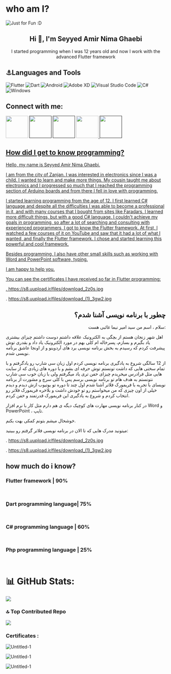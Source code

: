 
# who am I?

<img align="center" src="https://github.com/SeyyedAmirNimaGhaebi/SeyyedAmirNimaGhaebi/assets/124828880/5d4c6038-71f3-4a6a-92ac-8b0a3325d8fe" alt="Just for Fun :D">
         
<h2 align="center">Hi 👋, I'm Seyyed Amir Nima Ghaebi</h2>
<p align="center">I started programming when I was 12 years old and now I work with the advanced Flutter framework</p>

<h2>⚓Languages and Tools</h2>

![Flutter](https://img.shields.io/badge/Flutter-%2302569B.svg?style=for-the-badge&logo=Flutter&logoColor=white) ![Dart](https://img.shields.io/badge/dart-%230175C2.svg?style=for-the-badge&logo=dart&logoColor=white) ![Android](https://img.shields.io/badge/Android-3DDC84?style=for-the-badge&logo=android&logoColor=white)	![Adobe XD](https://img.shields.io/badge/Adobe%20XD-470137?style=for-the-badge&logo=Adobe%20XD&logoColor=#FF61F6) ![Visual Studio Code](https://img.shields.io/badge/Visual%20Studio%20Code-0078d7.svg?style=for-the-badge&logo=visual-studio-code&logoColor=white) ![C#](https://img.shields.io/badge/c%23-%23239120.svg?style=for-the-badge&logo=c-sharp&logoColor=white) ![Windows](https://img.shields.io/badge/Windows-0078D6?style=for-the-badge&logo=windows&logoColor=white)

<h2>Connect with me:</h2>

<a href="https://t.me/AmirGh_666"><img src="https://github.com/SeyyedAmirNimaGhaebi/SeyyedAmirNimaGhaebi/blob/main/image/telegram_app_88px.png?raw=true" height="70px" width="70px"></a> <a href=""><img src="https://github.com/SeyyedAmirNimaGhaebi/SeyyedAmirNimaGhaebi/blob/main/image/whatsapp_88px.png?raw=true" height="70px" width="70px"></a> <a href=""><img src="https://github.com/SeyyedAmirNimaGhaebi/SeyyedAmirNimaGhaebi/blob/main/image/instagram_logo_88px.png?raw=true" height="70px" width="70px"></a> <a href="https://s8.uupload.ir/files/untitled_y017.png"><img src="https://github.com/SeyyedAmirNimaGhaebi/SeyyedAmirNimaGhaebi/blob/main/image/email_open_88px.png?raw=true" height="70px" width="70px"> <a href=""><img src="https://github.com/SeyyedAmirNimaGhaebi/SeyyedAmirNimaGhaebi/blob/main/image/office_phone_88px.png?raw=true" height="70px" width="70px">

<h2>How did I get to know programming?</h2>

<p align="left">Hello, my name is Seyyed Amir Nima Ghaebi.

I am from the city of Zanjan. I was interested in electronics since I was a child. I wanted to learn and make more things. My cousin taught me about electronics and I progressed so much that I reached the programming section of Arduino boards and from there I fell in love with programming.

I started learning programming from the age of 12. I first learned C# language and despite all the difficulties I was able to become a professional in it, and with many courses that I bought from sites like Faradars, I learned more difficult things, but with a good C# language. I couldn't achieve my goals in programming, so after a lot of searching and consulting with experienced programmers, I got to know the Flutter framework. At first, I watched a few courses of it on YouTube and saw that it had a lot of what I wanted, and finally the Flutter framework. I chose and started learning this powerful and cool framework.

Besides programming, I also have other small skills such as working with Word and PowerPoint software, typing.

I am happy to help you.

You can see the certificates I have received so far in Flutter programming:

. https://s8.uupload.ir/files/download_2z0s.jpg
  
. https://s8.uupload.ir/files/download_(1)_3gw2.jpg</p>


<h2 align="right">چطور با برنامه نویسی آشنا شدم؟</h2>

<p align="right">
سلام ، اسم من سید امیر نیما غائبی هست:

اهل شهر زنجان هستم از بچگی به الکترونیک علاقه داشتم دوست داشتم چیزای بیشتری یاد بگیرم و بسازم، پسرخاله ام کلی بهم در مورد الکترونیک یاد داد و بقدری توش پیشرفت کردم که رسیدم به بخش برنامه نویسی برد های آردوینو و از اونجا عاشق برنامه نویسی شدم.

از 12 سالگی شروع به یادگیری برنامه نویسی کردم اول زبان سی شارپ رو یادگرفتم و با تمام سختی هایی که داشت تونستم توش حرفه ای بشم و با دوره های زیادی که از سایت هایی مثل فرادرس میخریدم چیزای خفن تری یاد میگرفتم ولی با زبان خوب سی شارپ نتونستم به هدف هام تو برنامه نویسی برسم پس با کلی سرچ و مشورت از برنامه نویسای با تجربه با فریمورک فلاتر آشنا شدم اول چند تا دوره تو یوتیوب ازش دیدم و دیدم خیلی از اون چیزی که من میخواستم رو تو خودش داشت و بلاخره فریمورک فلاتر رو انتخاب کردم و شروع به یادگیری این فریمورک قدرتمند و خفن کردم. 

در کنار برنامه نویسی مهارت های کوچیک دیگه ی هم دارم مثل کار با نرم افزار Word و PowerPoint ، تایپ.

خوشحال میشم بتونم کمکی بهت بکنم.

میتونید مدرک هایی که تا الان در برنامه نویسی فلاتر گرفتم رو ببینید:

. https://s8.uupload.ir/files/download_2z0s.jpg
  
. https://s8.uupload.ir/files/download_(1)_3gw2.jpg</p>


<h2 align="left">how much do i know?</h2>

<h3 align="left">Flutter framework | 90%</h2><img src="https://github.com/SeyyedAmirNimaGhaebi/SeyyedAmirNimaGhaebi/blob/main/image/bar.png?raw=true" height="13px" width="900px">

<h3 align="left">ِDart programming language| 75%</h2><img src="https://github.com/SeyyedAmirNimaGhaebi/SeyyedAmirNimaGhaebi/blob/main/image/bar.png?raw=true" height="13px" width="700px">

<h3 align="left">C# programming language | 60%</h2><img src="https://github.com/SeyyedAmirNimaGhaebi/SeyyedAmirNimaGhaebi/blob/main/image/bar.png?raw=true" height="13px" width="600px">

<h3 align="left">Php programming language | 25%</h2><img src="https://github.com/SeyyedAmirNimaGhaebi/SeyyedAmirNimaGhaebi/blob/main/image/bar.png?raw=true" height="13px" width="250px">

# 📊 GitHub Stats:
         
         
![](https://github-readme-stats.vercel.app/api/top-langs/?username=SeyyedAmirNimaGhaebi&theme=dark&hide_border=false&include_all_commits=true&count_private=true&layout=compact)      

         
### 🔝 Top Contributed Repo
         
![](https://github-contributor-stats.vercel.app/api?username=SeyyedAmirNimaGhaebi&limit=5&theme=dracula&combine_all_yearly_contributions=true)

         
### Certificates :
         
![Untitled-1](https://github.com/SeyyedAmirNimaGhaebi/SeyyedAmirNimaGhaebi/assets/124828880/93994419-2433-430c-b0a0-e21a403c56d7)
         
         
![Untitled-1](https://github.com/SeyyedAmirNimaGhaebi/SeyyedAmirNimaGhaebi/assets/124828880/38361327-74e5-48ed-ad3c-1ede96c799b3)
         
         
![Untitled-1](https://github.com/SeyyedAmirNimaGhaebi/SeyyedAmirNimaGhaebi/assets/124828880/f8aa677f-6098-4a23-8eaa-9a3977fbc066)

